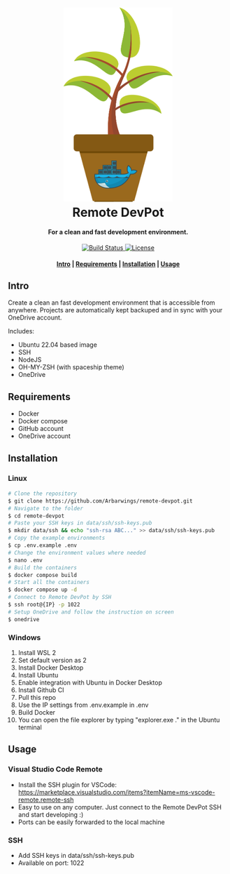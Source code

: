 <h1 align="center">
  <a href="https://github.com/Arbarwings/remote-devpot">
    <img src="https://raw.githubusercontent.com/Arbarwings/remote-devpot/master/.github/logo.svg" alt="Remote DevPot" width="250">
  </a>
  <br>Remote DevPot<br>
</h1>

<h4 align="center">For a clean and fast development environment.</h4>

<p align="center">
  <a href="https://github.com/Arbarwings/remote-devpot/actions">
    <img src="https://img.shields.io/github/workflow/status/Arbarwings/remote-devpot/Docker%20Image%20CI/master?style=flat-square"
      alt="Build Status" />
  </a>
  <a href="https://github.com/Arbarwings/remote-devpot/blob/master/LICENSE">
    <img src="https://img.shields.io/github/license/Arbarwings/remote-devpot?style=flat-square"
      alt="License" />
  </a>
</p>

<div align="center">
  <h4>
    <a href="#intro">Intro</a> |
    <a href="#requirements">Requirements</a> |
    <a href="#installation">Installation</a> |
    <a href="#usage">Usage</a>
  </h4>
</div>

## Intro

Create a clean an fast development environment that is accessible from anywhere. Projects are automatically kept backuped and in sync with your OneDrive account.

Includes:

- Ubuntu 22.04 based image
- SSH
- NodeJS
- OH-MY-ZSH (with spaceship theme)
- OneDrive

## Requirements

- Docker
- Docker compose
- GitHub account
- OneDrive account

## Installation

### Linux

```sh
# Clone the repository
$ git clone https://github.com/Arbarwings/remote-devpot.git
# Navigate to the folder
$ cd remote-devpot
# Paste your SSH keys in data/ssh/ssh-keys.pub
$ mkdir data/ssh && echo "ssh-rsa ABC..." >> data/ssh/ssh-keys.pub
# Copy the example environments
$ cp .env.example .env
# Change the environment values where needed
$ nano .env
# Build the containers
$ docker compose build
# Start all the containers
$ docker compose up -d
# Connect to Remote DevPot by SSH
$ ssh root@{IP} -p 1022
# Setup OneDrive and follow the instruction on screen
$ onedrive
```

### Windows

1. Install WSL 2
2. Set default version as 2
3. Install Docker Desktop
4. Install Ubuntu
5. Enable integration with Ubuntu in Docker Desktop
6. Install Github CI
7. Pull this repo
8. Use the IP settings from .env.example in .env
9. Build Docker
10. You can open the file explorer by typing "explorer.exe ." in the Ubuntu terminal

## Usage

### Visual Studio Code Remote

- Install the SSH plugin for VSCode: https://marketplace.visualstudio.com/items?itemName=ms-vscode-remote.remote-ssh
- Easy to use on any computer. Just connect to the Remote DevPot SSH and start developing :)
- Ports can be easily forwarded to the local machine

### SSH

- Add SSH keys in data/ssh/ssh-keys.pub
- Available on port: 1022
